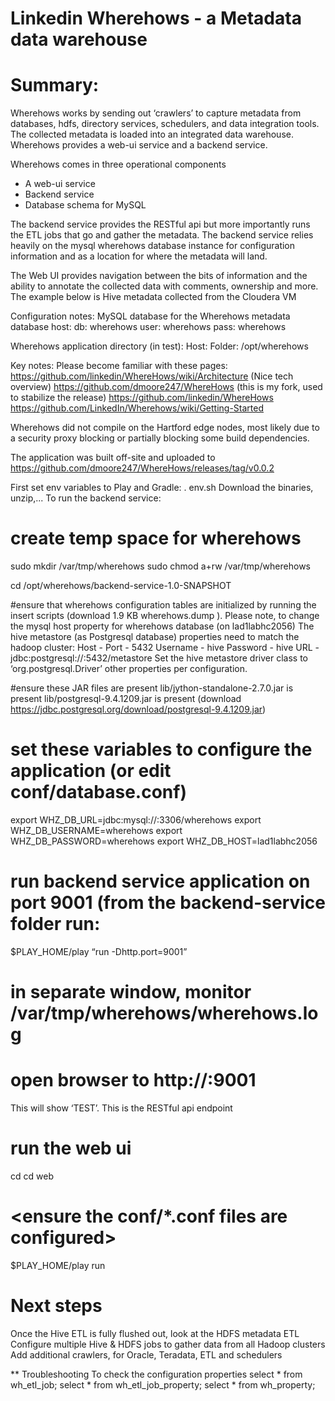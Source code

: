 Linkedin Wherehows - a Metadata data warehouse
==============================================
Summary:
==
Wherehows works by sending out ‘crawlers’ to capture metadata from databases, hdfs, directory services, schedulers, and data integration tools. The collected metadata is loaded into an integrated data warehouse. Wherehows provides a web-ui service and a backend service.

Wherehows comes in three operational components
- A web-ui service
- Backend service
- Database schema for MySQL

The backend service provides the RESTful api but more importantly runs the ETL jobs that go and gather the metadata. The backend service relies heavily on the mysql wherehows database instance for configuration information and as a location for where the metadata will land.

The Web UI provides navigation between the bits of information and the ability to annotate the collected data with comments, ownership and more. The example below is Hive metadata collected from the Cloudera VM


Configuration notes:
MySQL database for the Wherehows metadata database
host: <mysqlhost>
db: 	 wherehows
user: wherehows
pass:	wherehows

Wherehows application directory (in test):
Host: 	<edge node>
Folder:	/opt/wherehows

Key notes:
Please become familiar with these pages:
https://github.com/linkedin/WhereHows/wiki/Architecture (Nice tech overview)
https://github.com/dmoore247/WhereHows  (this is my fork, used to stabilize the release)
https://github.com/linkedin/WhereHows
https://github.com/LinkedIn/Wherehows/wiki/Getting-Started


Wherehows did not compile on the Hartford edge nodes, most likely due to a security proxy blocking or partially blocking some build dependencies.

The application was built off-site and uploaded to https://github.com/dmoore247/WhereHows/releases/tag/v0.0.2

First set env variables to Play and Gradle:
. env.sh
Download the binaries, unzip,... 
To run the backend service:

# create temp space for wherehows
sudo mkdir /var/tmp/wherehows
sudo chmod a+rw /var/tmp/wherehows


cd /opt/wherehows/backend-service-1.0-SNAPSHOT

#ensure that wherehows configuration tables are initialized by running the insert scripts (download 1.9 KB wherehows.dump ). Please note, to change the 
mysql host property for wherehows database (on lad1labhc2056)
The hive metastore (as Postgresql database) properties need to match the hadoop cluster:
Host - <metastore host>
Port - 5432
Username - hive
Password - hive
URL - jdbc:postgresql://<metastore host>:5432/metastore
Set the hive metastore driver class to ‘org.postgresql.Driver’
other properties per configuration.

#ensure these JAR files are present
 lib/jython-standalone-2.7.0.jar is present
 lib/postgresql-9.4.1209.jar is present (download https://jdbc.postgresql.org/download/postgresql-9.4.1209.jar)

# set these variables to configure the application (or edit conf/database.conf)
export WHZ_DB_URL=jdbc:mysql://<mysql host>:3306/wherehows
export WHZ_DB_USERNAME=wherehows
export WHZ_DB_PASSWORD=wherehows
export WHZ_DB_HOST=lad1labhc2056

# run backend service application on port 9001 (from the backend-service folder run:
$PLAY_HOME/play “run -Dhttp.port=9001”

# in separate window, monitor /var/tmp/wherehows/wherehows.log

# open browser to http://<edge node>:9001
This will show ‘TEST’. This is the RESTful api endpoint

# run the web ui
cd <web ui dir>
cd web
# <ensure the conf/*.conf files are configured>
$PLAY_HOME/play run

# Next steps
Once the Hive ETL is fully flushed out, look at the HDFS metadata ETL
Configure multiple Hive & HDFS jobs to gather data from all Hadoop clusters
Add additional crawlers, for Oracle, Teradata, ETL and schedulers

** Troubleshooting
To check the configuration properties
select * from wh_etl_job;
select * from wh_etl_job_property;
select * from wh_property;







